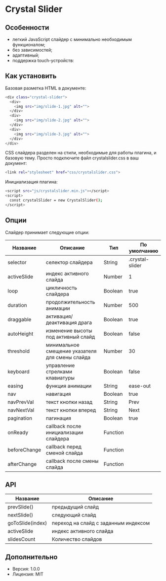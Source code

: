 # Crystal Slider

## Особенности

- легкий JavaScript слайдер с минимально необходимым функционалом;
- без зависимостей;
- адаптивный;
- поддержка touch-устройств:

## Как установить

Базовая разметка HTML в документе:

```sh
<div class="crystal-slider">
  <div>
    <img src="img/slide-1.jpg" alt="">
  </div>
  <div>
    <img src="img/slide-2.jpg" alt="">
  </div>
  <div>
    <img src="img/slide-3.jpg" alt="">
  </div>
</div>
```

CSS слайдера разделен на стили, необходимые для работы плагина, и базовую тему. Просто подключите файл crystalslider.css в ваш документ:

```sh
<link rel="stylesheet" href="css/crystalslider.css">
```

Инициализация плагина:

```sh
<script src="js/crystalslider.min.js"></script>
<script>
  const crystalSlider = new CrystalSlider();
</script>
```

## Опции

Слайдер принимает следующие опции:

| Название | Описание | Тип | По умолчанию |
| ------ | ------ | ------ | ------ |
| selector | селектор слайдера | String | .crystal-slider |
| activeSlide | индекс активного слайда | Number | 1 |
| loop | цикличность слайдера | Boolean | true |
| duration | продолжительность анимации | Number | 500 |
| draggable | активация/деактивация драга | Boolean | true |
| autoHeight | изменение высоты под активный слайд | Boolean | false |
| threshold | минимальное смещение указателя для смены слайда | Number | 30 |
| keyboard | управление стрелками клавиатуры | Boolean | false |
| easing | функция анимации | String | ease-out |
| nav | навигация | Boolean | true |
| navPrevVal | текст кнопки назад | String | Prev |
| navNextVal | текст кнопки вперед | String | Next |
| pagination | пагинация | Boolean | true |
| onReady | callback после инициализации слайдера | Function | |
| beforeChange | callback перед сменой слайда | Function | |
| afterChange | callback после смены слайда | Function | |

## API

| Название | Описание |
| ------ | ------ |
| prevSlide() | предыдущий слайд |
| nextSlide() | следующий слайд |
| goToSlide(index) | переход на слайд с заданным индексом |
| activeSlide | индекс активного слайда |
| slidesCount | Количество слайдов |

## Дополнительно

- Версия: 1.0.0
- Лицензия: MIT
